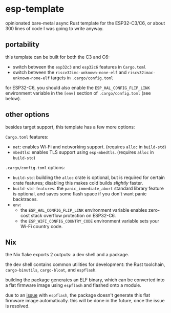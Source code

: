 # esp-template

opinionated bare-metal async Rust template for the ESP32-C3/C6, or about 300
lines of code I was going to write anyway.

## portability

this template can be built for both the C3 and C6:

- switch between the `esp32c3` and `esp32c6` features in `Cargo.toml`
- switch between the `riscv32imc-unknown-none-elf` and
  `riscv32imac-unknown-none-elf` targets in `.cargo/config.toml`

for ESP32-C6, you should also enable the `ESP_HAL_CONFIG_FLIP_LINK` environment
variable in the `[env]` section of `.cargo/config.toml` (see below).

## other options

besides target support, this template has a few more options:

`Cargo.toml` features:

- `net`: enables Wi-Fi and networking support. (requires `alloc` in `build-std`)
- `mbedtls`: enables TLS support using `esp-mbedtls`. (requires `alloc` in `build-std`)

`.cargo/config.toml` options:

- `build-std`: building the `alloc` crate is optional, but is required for
  certain crate features; disabling this makes cold builds _slightly_ faster.
- `build-std-features`: the `panic_immediate_abort` standard library feature is
  optional, and saves some flash space if you don't want panic backtraces.
- `env`:
  - the `ESP_HAL_CONFIG_FLIP_LINK` environment variable enables zero-cost
    stack overflow protection on ESP32-C6.
  - the `ESP_WIFI_CONFIG_COUNTRY_CODE` environment variable sets your Wi-Fi
    country code.

## Nix

the Nix flake exports 2 outputs: a dev shell and a package.

the dev shell contains common utilities for development: the Rust toolchain,
`cargo-binutils`, `cargo-bloat`, and `espflash`.

building the package generates an ELF binary, which can be converted into a
flat firmware image using `espflash` and flashed onto a module.

due to an [issue](https://github.com/esp-rs/espflash/issues/935) with
`espflash`, the package doesn't generate this flat firmware image automatically.
this will be done in the future, once the issue is resolved.
